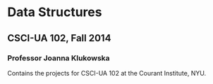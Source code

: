 # Data Structures
## CSCI-UA 102, Fall 2014
### Professor Joanna Klukowska

Contains the projects for CSCI-UA 102 at the Courant Institute, NYU.